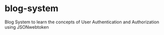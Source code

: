 # blog-system

Blog System to learn the concepts of User Authentication and Authorization using JSONwebtoken
